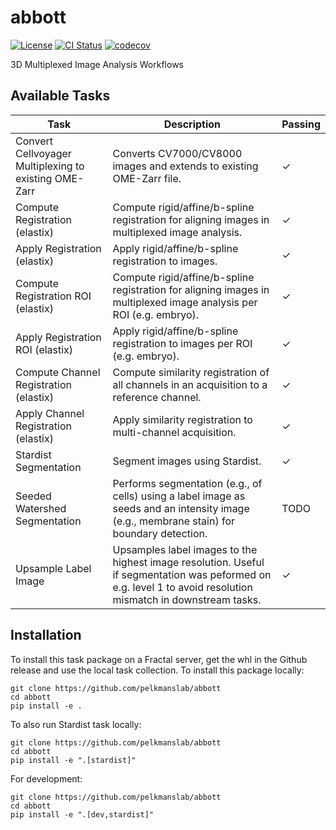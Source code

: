 # abbott
[![License](https://img.shields.io/badge/License-BSD_3--Clause-blue.svg)](https://opensource.org/licenses/BSD-3-Clause)
[![CI Status](https://github.com/pelkmanslab/abbott/actions/workflows/build_and_test.yml/badge.svg)](https://github.com/pelkmanslab/abbott/actions/workflows/build_and_test.yml)
[![codecov](https://codecov.io/github/pelkmanslab/abbott/graph/badge.svg?token=BF9NP4YLO6)](https://codecov.io/github/pelkmanslab/abbott)

3D Multiplexed Image Analysis Workflows

## Available Tasks

| Task | Description | Passing |
| --- | --- | --- |
| Convert Cellvoyager Multiplexing to existing OME-Zarr | Converts CV7000/CV8000 images and extends to existing OME-Zarr file.| ✓ |
| Compute Registration (elastix) | Compute rigid/affine/b-spline registration for aligning images in multiplexed image analysis.|✓|
| Apply Registration (elastix) | Apply rigid/affine/b-spline registration to images.|✓|
| Compute Registration ROI (elastix) | Compute rigid/affine/b-spline registration for aligning images in multiplexed image analysis per ROI (e.g. embryo).|✓|
| Apply Registration ROI (elastix) | Apply rigid/affine/b-spline registration to images per ROI (e.g. embryo).|✓|
| Compute Channel Registration (elastix) | Compute similarity registration of all channels in an acquisition to a reference channel.|✓|
| Apply Channel Registration (elastix) | Apply similarity registration to multi-channel acquisition.|✓|
| Stardist Segmentation | Segment images using Stardist. |✓|
| Seeded Watershed Segmentation | Performs segmentation (e.g., of cells) using a label image as seeds and an intensity image (e.g., membrane stain) for boundary detection. |TODO|
| Upsample Label Image | Upsamples label images to the highest image resolution. Useful if segmentation was peformed on e.g. level 1 to avoid resolution mismatch in downstream tasks. |✓|


## Installation

To install this task package on a Fractal server, get the whl in the Github release and use the local task collection.
To install this package locally:
```
git clone https://github.com/pelkmanslab/abbott
cd abbott
pip install -e .
```
To also run Stardist task locally:
```
git clone https://github.com/pelkmanslab/abbott
cd abbott
pip install -e ".[stardist]"
```

For development:
```
git clone https://github.com/pelkmanslab/abbott
cd abbott
pip install -e ".[dev,stardist]" 
```
